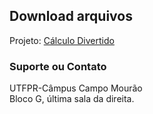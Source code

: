 ## Download arquivos

Projeto: [Cálculo Divertido](https://damatutfpr.github.io/calculodivertido/)

<!--- Clique Aqui para download do [despair.mp4](/calculodivertido/despair.mp4?raw=true) -->

### Suporte ou Contato
UTFPR-Câmpus Campo Mourão <br/>
Bloco G, última sala da direita.
